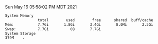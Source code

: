 Sun May 16 05:58:02 PM MDT 2021
```bash
System Memory
               total        used        free      shared  buff/cache   available
Mem:           7.7Gi       1.8Gi       3.4Gi       8.0Mi       2.5Gi       5.6Gi
Swap:          7.7Gi          0B       7.7Gi
System Storage
379M	.
```
